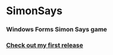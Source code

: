# SimonSays
### Windows Forms Simon Says game
### [Check out my first release](../../releases/tag/v1.0.0)
